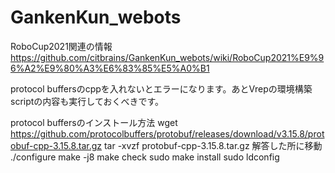 # GankenKun_webots

RoboCup2021関連の情報
https://github.com/citbrains/GankenKun_webots/wiki/RoboCup2021%E9%96%A2%E9%80%A3%E6%83%85%E5%A0%B1

protocol buffersのcppを入れないとエラーになります。あとVrepの環境構築scriptの内容も実行しておくべきです。

protocol buffersのインストール方法
wget https://github.com/protocolbuffers/protobuf/releases/download/v3.15.8/protobuf-cpp-3.15.8.tar.gz
tar -xvzf protobuf-cpp-3.15.8.tar.gz
解答した所に移動
./configure
make -j8
make check
sudo make install
sudo ldconfig
